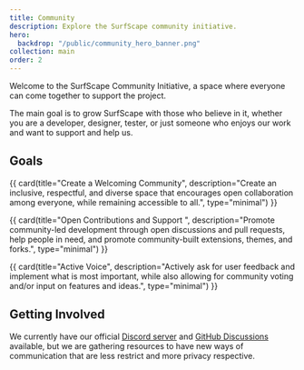 ```yaml
---
title: Community
description: Explore the SurfScape community initiative.
hero:
  backdrop: "/public/community_hero_banner.png"
collection: main
order: 2
---
```


Welcome to the SurfScape Community Initiative, a space where everyone can come together to support the project.

The main goal is to grow SurfScape with those who believe in it, whether you are a developer, designer, tester, or just someone who enjoys our work and want to support and help us.

## Goals

<div class="steel-grid">

{{ card(title="Create a Welcoming Community", description="Create an inclusive, respectful, and diverse space that encourages open collaboration among everyone, while remaining accessible to all.", type="minimal") }}

{{ card(title="Open Contributions and Support ", description="Promote community-led development through open discussions and pull requests, help people in need, and promote community-built extensions, themes, and forks.", type="minimal") }}

{{ card(title="Active Voice", description="Actively ask for user feedback and implement what is most important, while also allowing for community voting and/or input on features and ideas.", type="minimal") }}

</div>

## Getting Involved

We currently have our official [Discord server](https://discord.gg/dY4GSudRxv) and [GitHub Discussions](https://github.com/orgs/surfscape/discussions) available, but we are gathering resources to have new ways of communication that are less restrict and more privacy respective.
